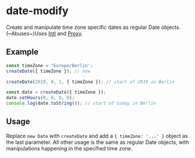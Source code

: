 # date-modify
Create and manipulate time zone specific dates as regular Date objects.
(~Abuses~)Uses [Intl](https://developer.mozilla.org/en-US/docs/Web/JavaScript/Reference/Global_Objects/Intl) and [Proxy](https://developer.mozilla.org/en-US/docs/Web/JavaScript/Reference/Global_Objects/Proxy).

## Example
```javascript
const timeZone = 'Europe/Berlin';
createDate({ timeZone }); // now

createDate(2019, 0, 1, { timeZone }); // start of 2019 in Berlin

const date = createDate({ timeZone });
date.setHours(0, 0, 0, 0);
console.log(date.toString()); // start of today in Berlin
```

## Usage
Replace `new Date` with `createDate` and add a `{ timeZone: '...' }` object as the last parameter. All other usage is the same as regular Date objects, with manipulations happening in the specified time zone.

